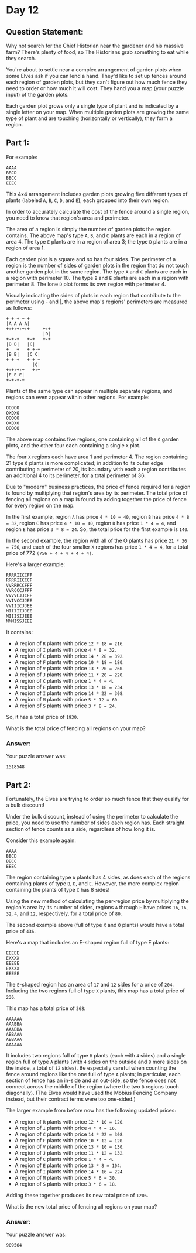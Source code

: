 # Day 12
## Question Statement:
Why not search for the Chief Historian near the gardener and his massive farm? There's plenty of food, so The Historians grab something to eat while they search.

You're about to settle near a complex arrangement of garden plots when some Elves ask if you can lend a hand. They'd like to set up fences around each region of garden plots, but they can't figure out how much fence they need to order or how much it will cost. They hand you a map (your puzzle input) of the garden plots.

Each garden plot grows only a single type of plant and is indicated by a single letter on your map. When multiple garden plots are growing the same type of plant and are touching (horizontally or vertically), they form a region.

## Part 1:
For example:
```
AAAA
BBCD
BBCC
EEEC
```
This 4x4 arrangement includes garden plots growing five different types of plants (labeled `A`, `B`, `C`, `D`, and `E`), each grouped into their own region.

In order to accurately calculate the cost of the fence around a single region, you need to know that region's area and perimeter.

The area of a region is simply the number of garden plots the region contains. The above map's type `A`, `B`, and `C` plants are each in a region of area 4. The type `E` plants are in a region of area 3; the type `D` plants are in a region of area 1.

Each garden plot is a square and so has four sides. The perimeter of a region is the number of sides of garden plots in the region that do not touch another garden plot in the same region. The type `A` and `C` plants are each in a region with perimeter 10. The type `B` and `E` plants are each in a region with perimeter 8. The lone `D` plot forms its own region with perimeter 4.

Visually indicating the sides of plots in each region that contribute to the perimeter using - and |, the above map's regions' perimeters are measured as follows:
```
+-+-+-+-+
|A A A A|
+-+-+-+-+     +-+
              |D|
+-+-+   +-+   +-+
|B B|   |C|
+   +   + +-+
|B B|   |C C|
+-+-+   +-+ +
          |C|
+-+-+-+   +-+
|E E E|
+-+-+-+
```
Plants of the same type can appear in multiple separate regions, and regions can even appear within other regions. For example:
```
OOOOO
OXOXO
OOOOO
OXOXO
OOOOO
```
The above map contains five regions, one containing all of the `O` garden plots, and the other four each containing a single `X` plot.

The four `X` regions each have area 1 and perimeter 4. The region containing 21 type `O` plants is more complicated; in addition to its outer edge contributing a perimeter of 20, its boundary with each `X` region contributes an additional 4 to its perimeter, for a total perimeter of 36.

Due to "modern" business practices, the price of fence required for a region is found by multiplying that region's area by its perimeter. The total price of fencing all regions on a map is found by adding together the price of fence for every region on the map.

In the first example, region `A` has price `4 * 10 = 40`, region `B` has price `4 * 8 = 32`, region `C` has price `4 * 10 = 40`, region `D` has price `1 * 4 = 4`, and region `E` has price `3 * 8 = 24`. So, the total price for the first example is `140`.

In the second example, the region with all of the O plants has price `21 * 36 = 756`, and each of the four smaller `X` regions has price `1 * 4 = 4`, for a total price of 772 `(756 + 4 + 4 + 4 + 4)`.

Here's a larger example:
```
RRRRIICCFF
RRRRIICCCF
VVRRRCCFFF
VVRCCCJFFF
VVVVCJJCFE
VVIVCCJJEE
VVIIICJJEE
MIIIIIJJEE
MIIISIJEEE
MMMISSJEEE
```
It contains:

- A region of `R` plants with price `12 * 18 = 216`.
- A region of `I` plants with price `4 * 8 = 32`.
- A region of `C` plants with price `14 * 28 = 392`.
- A region of `F` plants with price `10 * 18 = 180`.
- A region of `V` plants with price `13 * 20 = 260`.
- A region of `J` plants with price `11 * 20 = 220`.
- A region of `C` plants with price `1 * 4 = 4`.
- A region of `E` plants with price `13 * 18 = 234`.
- A region of `I` plants with price `14 * 22 = 308`.
- A region of `M` plants with price `5 * 12 = 60`.
- A region of `S` plants with price `3 * 8 = 24`.

So, it has a total price of `1930`.

What is the total price of fencing all regions on your map?

### Answer:
Your puzzle answer was:
```
1518548
```

## Part 2:
Fortunately, the Elves are trying to order so much fence that they qualify for a bulk discount!

Under the bulk discount, instead of using the perimeter to calculate the price, you need to use the number of sides each region has. Each straight section of fence counts as a side, regardless of how long it is.

Consider this example again:
```
AAAA
BBCD
BBCC
EEEC
```
The region containing type `A` plants has 4 sides, as does each of the regions containing plants of type `B`, `D`, and `E`. However, the more complex region containing the plants of type `C` has 8 sides!

Using the new method of calculating the per-region price by multiplying the region's area by its number of sides, regions `A` through `E` have prices `16`, `16`, `32`, `4`, and `12`, respectively, for a total price of `80`.

The second example above (full of type `X` and `O` plants) would have a total price of `436`.

Here's a map that includes an E-shaped region full of type E plants:
```
EEEEE
EXXXX
EEEEE
EXXXX
EEEEE
```
The `E`-shaped region has an area of `17` and `12` sides for a price of `204`. Including the two regions full of type `X` plants, this map has a total price of `236`.

This map has a total price of `368`:
```
AAAAAA
AAABBA
AAABBA
ABBAAA
ABBAAA
AAAAAA
```
It includes two regions full of type `B` plants (each with `4` sides) and a single region full of type `A` plants (with `4` sides on the outside and `8` more sides on the inside, a total of `12` sides). Be especially careful when counting the fence around regions like the one full of type `A` plants; in particular, each section of fence has an in-side and an out-side, so the fence does not connect across the middle of the region (where the two `B` regions touch diagonally). (The Elves would have used the Möbius Fencing Company instead, but their contract terms were too one-sided.)

The larger example from before now has the following updated prices:

- A region of `R` plants with price `12 * 10 = 120`.
- A region of `I` plants with price `4 * 4 = 16`.
- A region of `C` plants with price `14 * 22 = 308`.
- A region of `F` plants with price `10 * 12 = 120`.
- A region of `V` plants with price `13 * 10 = 130`.
- A region of `J` plants with price `11 * 12 = 132`.
- A region of `C` plants with price `1 * 4 = 4`.
- A region of `E` plants with price `13 * 8 = 104`.
- A region of `I` plants with price `14 * 16 = 224`.
- A region of `M` plants with price `5 * 6 = 30`.
- A region of `S` plants with price `3 * 6 = 18`.

Adding these together produces its new total price of `1206`.

What is the new total price of fencing all regions on your map?

### Answer:
Your puzzle answer was:
```
909564
```
